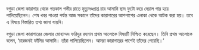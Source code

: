 বগুড়া জেলা কারাগার থেকে গতকাল গভীর রাতে মৃত্যুদণ্ডপ্রাপ্ত চার আসামি ছাদ ফুটো করে দেয়াল পার হয়ে পালিয়েছিলেন। শেষ খবর পাওয়া পর্যন্ত আজ সকালে তাঁদের কারাগারের আশপাশের এলাকা থেকে আটক করা হয়। তবে এ বিষয়ে বিস্তারিত তথ্য জানা যায়নি।

বগুড়া জেলা কারাগারের জেলার মোহাম্মদ ফরিদুর রহমান প্রথম আলোকে বিষয়টি নিশ্চিত করেছেন। তিনি প্রথম আলোকে বলেন, ‘চারজনই ফাঁসির আসামি। তাঁরা পালিয়েছিলেন। আমরা কারাগারের পাশেই তাঁদের পেয়েছি।’
